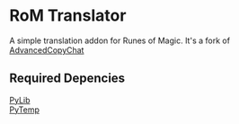 # RoM Translator
A simple translation addon for Runes of Magic. It's a fork of [AdvancedCopyChat](https://www.curseforge.com/rom/addons/advancedcopychat)

## Required Depencies
[PyLib](https://www.curseforge.com/rom/addons/aa_pylib)  
[PyTemp](https://www.curseforge.com/rom/addons/aa_pytemp)

